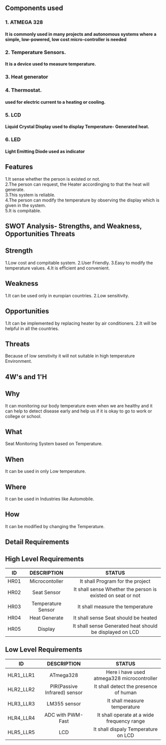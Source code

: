 ## Components used
### 1. ATMEGA 328
#### It is commonly used in many projects and autonomous systems where a simple, low-powered, low cost micro-controller is needed
### 2. Temperature Sensors.
#### It is a device used to measure temperature.
### 3. Heat generator
### 4. Thermostat.
#### used for electric current to a heating or cooling.
### 5. LCD
#### Liquid Crystal Display used to display Temperature- Generated heat.
### 6. LED
#### Light Emitting Diode used as indicator
## Features
1.It sense whether the person is existed or not.   
2.The person can request, the Heater accordinging to that the heat will generate.  
3.This system is reliable.  
4.The person can modify the temperature by observing the display which is given in the system.  
5.It is compitable.   

 ## SWOT Analysis- Strengths, and Weakness, Opportunities Threats
 ## Strength
 1.Low cost and compitable system.
 2.User Friendly.
 3.Easy to modify the temperature values.
 4.It is efficient and convenient.

 ## Weakness
 1.It can be used only in europian countries.
 2.Low sensitivity.

## Opportunities
1.It can be implemented by replacing heater by air conditioners.
2.It will be helpful in all the countries.

## Threats
Because of low senstivity it will not suitable in high temperature Environment.

## 4W's and 1'H
## Why
It can monitoring our body temperature even when we are healthy and it can help to detect disease early and help us if it is okay to go to work or college or school.

## What
Seat Monitoring System based on Temperature.

## When
It can be used in only Low temperature.

## Where  
It can be used in Industries like Automobile.

## How
It can be modified by changing the Temperature.

## Detail Requirements
## High Level Requirements
| ID | DESCRIPTION | STATUS |
| :--: | :---: | :----: | 
| HR01 | Microcontoller | It shall Program for the project |
| HR02 | Seat Sensor | It shall sense Whether the person is existed on seat or not |
| HR03 | Temperature Sensor | It shall measure the temperature |
| HR04 | Heat Generate | It shall sense Seat should be heated |
| HR05 | Display | It shall sense  Generated heat should be displayed on LCD |

## Low Level Requirements
| ID | DESCRIPTION | STATUS |
| :--: | :---: | :----: |
| HLR1_LLR1 | ATmega328 | Here i have used atmega328 microcontroller |
| HLR2_LLR2 | PIR(Passive Infrared) sensor | It shall detect the presence of human |
| HLR3_LLR3 | LM355 sensor | It shall  measure temperature |
| HLR4_LLR4 | ADC with PWM-Fast | It shall operate at a wide frequency range |
| HLR5_LLR5 | LCD | It shall dispaly Temperature on LCD |
